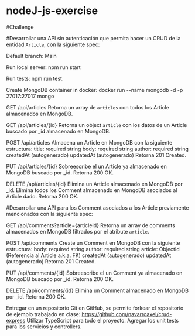 # nodeJ-js-exercise


#Challenge

#Desarrollar una API sin autenticación que permita hacer un CRUD de la entidad `Article`, con la siguiente spec:

Default branch: Main

Run local server:
npm run start

Run tests:
npm run test.

Create MongoDB container in docker:
docker run --name mongodb -d -p 27017:27017 mongo

GET /api/articles
Retorna un array de `articles` con todos los Article almacenados en MongoDB.

GET /api/articles/{id}
Retorna un object `article` con los datos de un Article buscado por _id almacenado en MongoDB.

POST /api/articles
Almacena un Article en MongoDB con la siguiente estructura:
title: required string
body: required string
author: required string
createdAt (autogenerado)
updatedAt (autogenerado)
Retorna 201 Created.

PUT /api/articles/{id}
Sobreescribe el un Article ya almacenado en MongoDB buscado por _id.
Retorna 200 OK.

DELETE /api/articles/{id}
Elimina un Article almacenado en MongoDB por _id.
Elimina todos los Comment almacenado en MongoDB asociados al Article dado.
Retorna 200 OK.

#Desarrollar una API para los Comment asociados a los Article previamente mencionados con la siguiente spec:

GET /api/comments?article={articleId}
Retorna un array de comments almacenados en MongoDB filtrados por el atribute `article`.

POST /api/comments
Create un Comment en MongoDB con la siguiente estructura:
body: required string
author: required string
article: ObjectId (Referencia al Article a.k.a. FK)
createdAt (autogenerado)
updatedAt (autogenerado)
Retorna 201 Created.

PUT /api/comments/{id}
Sobreescribe el un Comment ya almacenado en MongoDB buscado por _id.
Retorna 200 OK.

DELETE /api/comments/{id}
Elimina un Comment almacenado en MongoDB por _id.
Retorna 200 OK.

Entregar en un repositorio Git en GitHub, se permite forkear el repositorio de ejemplo trabajado en clase: https://github.com/navarroaxel/crud-express
Utilizar TypeScript para todo el proyecto.
Agregar los unit tests para los servicios y controllers.

